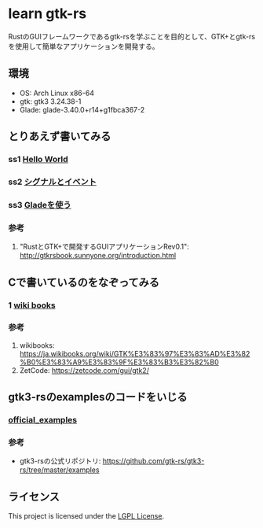 # learn gtk-rs 

RustのGUIフレームワークであるgtk-rsを学ぶことを目的として、GTK+とgtk-rsを使用して簡単なアプリケーションを開発する。

## 環境

- OS: Arch Linux x86-64
- gtk: gtk3 3.24.38-1      
- Glade: glade-3.40.0+r14+g1fbca367-2 

## とりあえず書いてみる

### ss1 [Hello World](./hello_world)
### ss2 [シグナルとイベント](./signal)
### ss3 [Gladeを使う](./glade)

### 参考

1. "RustとGTK+で開発するGUIアプリケーションRev0.1": http://gtkrsbook.sunnyone.org/introduction.html 

## Cで書いているのをなぞってみる

### 1 [wiki books](./wiki_books) 

### 参考

1. wikibooks: https://ja.wikibooks.org/wiki/GTK%E3%83%97%E3%83%AD%E3%82%B0%E3%83%A9%E3%83%9F%E3%83%B3%E3%82%B0
2. ZetCode: https://zetcode.com/gui/gtk2/ 

## gtk3-rsのexamplesのコードをいじる

### [official_examples](./offcial_examles)

### 参考
- gtk3-rsの公式リポジトリ: https://github.com/gtk-rs/gtk3-rs/tree/master/examples 


## ライセンス

This project is licensed under the [LGPL License](LICENSE).
